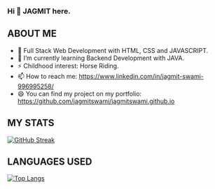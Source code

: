 ### Hi 👋 JAGMIT here.

<!--
**jagmitswami/jagmitswami** is a ✨ _special_ ✨ repository because its `README.md` (this file) appears on your GitHub profile.

Here are some ideas to get you started:

- 🔭 I’m currently working on 
- 🌱 I’m currently learning ... Backend Development with JAVA.
- 👯 I’m looking to collaborate on ...
- 🤔 I’m looking for help with ...
- 💬 Ask me about ...
- 📫 How to reach me: ...
- 😄 Pronouns: ...
- ⚡ Fun fact: ...
-->

ABOUT ME
---------------------------------------------------------------------------------------------------


* 👯 Full Stack Web Development  with HTML, CSS and JAVASCRIPT.
* 🌱 I’m currently learning Backend Development with JAVA.
* ⚡ Childhood interest: Horse Riding.
* 📫 How to reach me: https://www.linkedin.com/in/jagmit-swami-996995258/
* 😄 You can find my project on my portfolio: https://github.com/jagmitswami/jagmitswami.github.io

MY STATS
---------------------------------------------------------------------------------------------------
[![GitHub Streak](https://github-readme-streak-stats.herokuapp.com?user=jagmitswami&theme=ayu-mirage)](https://git.io/streak-stats)

LANGUAGES USED
---------------------------------------------------------------------------------------------------
[![Top Langs](https://github-readme-stats.vercel.app/api/top-langs/?username=jagmitswami)](https://github.com/anuraghazra/github-readme-stats)
